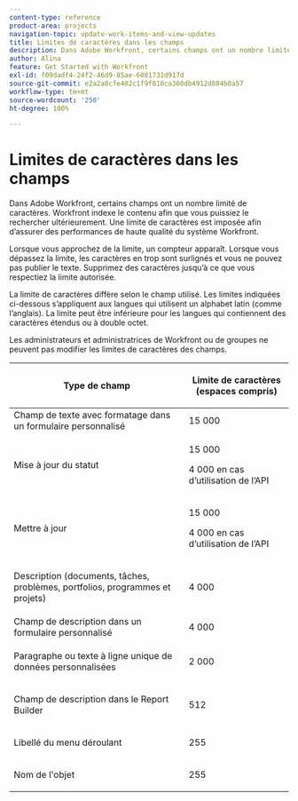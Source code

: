 ```yaml
---
content-type: reference
product-area: projects
navigation-topic: update-work-items-and-view-updates
title: Limites de caractères dans les champs
description: Dans Adobe Workfront, certains champs ont un nombre limité de caractères. Workfront indexe le contenu afin que vous puissiez le rechercher ultérieurement. Une limite de caractères est imposée afin d’assurer des performances de haute qualité du système Workfront.
author: Alina
feature: Get Started with Workfront
exl-id: f09dadf4-24f2-46d9-85ae-6081731d917d
source-git-commit: e2a2a8cfe402c1f9f810ca360db4912d804b0a57
workflow-type: tm+mt
source-wordcount: '250'
ht-degree: 100%

---
```


# Limites de caractères dans les champs

Dans Adobe Workfront, certains champs ont un nombre limité de caractères. Workfront indexe le contenu afin que vous puissiez le rechercher ultérieurement. Une limite de caractères est imposée afin d’assurer des performances de haute qualité du système Workfront.

Lorsque vous approchez de la limite, un compteur apparaît. Lorsque vous dépassez la limite, les caractères en trop sont surlignés et vous ne pouvez pas publier le texte. Supprimez des caractères jusqu’à ce que vous respectiez la limite autorisée.

La limite de caractères diffère selon le champ utilisé. Les limites indiquées ci-dessous s’appliquent aux langues qui utilisent un alphabet latin (comme l’anglais). La limite peut être inférieure pour les langues qui contiennent des caractères étendus ou à double octet.

Les administrateurs et administratrices de Workfront ou de groupes ne peuvent pas modifier les limites de caractères des champs.

<table style="table-layout:auto"> 
 <col> 
 <col> 
 <thead> 
  <tr> 
   <th> <p><strong>Type de champ</strong> </p> </th> 
   <th> <p><strong>Limite de caractères (</strong><strong>espaces compris)</strong> </p> </th> 
  </tr> 
 </thead> 
 <tbody> 
  <tr> 
   <td>Champ de texte avec formatage dans un formulaire personnalisé</td> 
   <td>15 000</td> 
  </tr> 
  <tr> 
   <td> <p>Mise à jour du statut</p> </td> 
   <td> <p>15 000</p>
   <p> 4 000 en cas d’utilisation de l’API</p> </td> 
  </tr> 
  <tr> 
   <td> <p>Mettre à jour</p> </td> 
   <td> <p>15 000</p> 
   <p> 4 000 en cas d’utilisation de l’API</p></td> 
  </tr> 
  <tr> 
   <td> <p>Description (documents, tâches, problèmes, portfolios, programmes et projets)</p> </td> 
   <td> <p>4 000</p> </td> 
  </tr> 
  <tr> 
   <td>Champ de description dans un formulaire personnalisé</td> 
   <td>4 000</td> 
  </tr> 
  <tr> 
   <td> <p>Paragraphe ou texte à ligne unique de données personnalisées</p> </td> 
   <td> <p>2 000</p> </td> 
  </tr> 
  <tr> 
   <td> <p>Champ de description dans le Report Builder</p> </td> 
   <td> <p>512</p> </td> 
  </tr> 
  <tr> 
   <td> <p>Libellé du menu déroulant</p> </td> 
   <td> <p>255</p> </td> 
  </tr> 
  <tr> 
   <td> <p>Nom de l'objet</p> </td> 
   <td> <p>255</p> </td> 
  </tr> 
 </tbody> 
</table>
